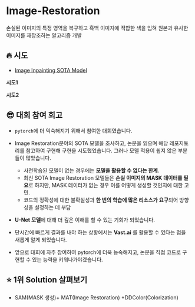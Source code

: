 # Image-Restoration

손실된 이미지의 특정 영역을 복구하고 흑백 이미지에 적합한 색을 입혀 원본과 유사한 이미지를 재창조하는 알고리즘 개발 

## 🔥 시도 
* [Image Inpainting SOTA Model](https://paperswithcode.com/sota/image-inpainting-on-places2-1)

**시도1** 

**시도2**


## 😎 대회 참여 회고
* `pytorch`에 더 익숙해지기 위해서 참여한 대회였습니다.
* Image Restoration분야의 SOTA 모델을 조사하고, 논문을 읽으며 해당 레포지토리를 참고하여 구현해 구현을 시도했었습니다. 그러나 모델 적용이 쉽지 않은 부분들이 많았습니다.

  * 사전학습된 모델이 없는 경우에는 **모델을 활용할 수 없다는 한계**.
  * 최신 SOTA Image Restoration 모델들은 **손실 이미지의 MASK 데이터를 필요**로 하지만, MASK 데이터가 없는 경우 이를 어떻게 생성할 것인지에 대한 고민.
  * 코드의 정확성에 대한 불확실성과 **한 번의 학습에 많은 리소스가 요구**되어 방향성을 설정하는 데 부담
           
* **U-Net 모델**에 대해 더 깊은 이해를 할 수 있는 기회가 되었습니다. 
* 단시간에 빠르게 결과를 내야 하는 상황에서는 **Vast.ai** 를 활용할 수 있다는 점을 새롭게 알게 되었습니다.
* 앞으로 대회에 자주 참여하여 pytorch에 더욱 능숙해지고, 논문을 직접 코드로 구현할 수 있는 능력을 키워나가야겠습니다.  

## ⭐ 1위 Solution 살펴보기 
* SAM(MASK 생성)+ MAT(Image Restoration) +DDColor(Colorization)
